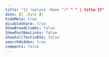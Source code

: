 ```yaml
---
title: "{{ replace .Name "-" " " | title }}"
date: {{ .Date }}
hideMeta: true
disableShare: true
ShowBreadCrumbs: false
ShowPostNavLinks: false
ShowFullTextinRSS: false 
searchHidden: true
comments: false
---
```

